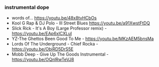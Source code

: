 ### instrumental dope
- words of...  https://youtu.be/48x8tvHCbOs
- Kool G Rap & DJ Polo - Ill Street Blues https://youtu.be/a91XwstFtDQ
- Slick Rick - It's A Boy (Large Professor remix) - https://youtu.be/EAp6xlCXLuI
- YZ-The Ghettos Been Good To Me - https://youtu.be/MKzAEM5bnsMa
- Lords Of The Underground - Chief Rocka - https://youtu.be/ObjRD5DrS5E
- Mobb Deep - Give Up The Goods Instrumental - https://youtu.be/OQnlRwTeVJ8
